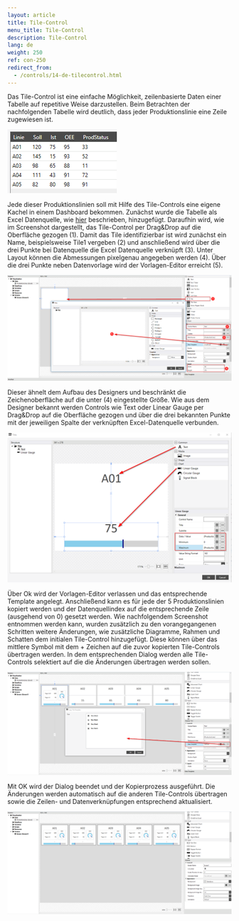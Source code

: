 ```yaml
---
layout: article
title: Tile-Control
menu_title: Tile-Control
description: Tile-Control
lang: de
weight: 250
ref: con-250
redirect_from:
  - /controls/14-de-tilecontrol.html
---
```


Das Tile-Control ist eine einfache Möglichkeit, zeilenbasierte Daten einer Tabelle auf repetitive Weise darzustellen. 
Beim Betrachten der nachfolgenden Tabelle wird deutlich, dass jeder Produktionslinie eine Zeile zugewiesen ist.

![Tabelle Produktionslinie](/assets/images/Controls/Tile/table.png)

Jede dieser Produktionslinien soll mit Hilfe des Tile-Controls eine eigene Kachel in einem Dashboard bekommen. Zunächst wurde die Tabelle als Excel Datenquelle, wie [hier](/data_sources/13-de-excel.html) beschrieben, hinzugefügt.
Daraufhin wird, wie im Screenshot dargestellt, das Tile-Control per Drag&Drop auf die Oberfläche gezogen (1). Damit das Tile identifizierbar ist wird zunächst ein Name, beispielsweise Tile1 vergeben (2) und anschließend wird über die drei Punkte bei Datenquelle die Excel Datenquelle verknüpft (3). Unter Layout können die Abmessungen pixelgenau angegeben werden (4). 
Über die drei Punkte neben Datenvorlage wird der Vorlagen-Editor erreicht (5). 

![tile image1](/assets/images/Controls/Tile/tile1.png)

Dieser ähnelt dem Aufbau des Designers und beschränkt die Zeichenoberfläche auf die unter (4) eingestellte Größe. Wie aus dem Designer bekannt werden Controls wie Text oder Linear Gauge per Drag&Drop auf die Oberfläche gezogen und über die drei bekannten Punkte mit der jeweiligen Spalte der verknüpften Excel-Datenquelle verbunden.

![tile image2](/assets/images/Controls/Tile/tile2.png)

Über Ok wird der Vorlagen-Editor verlassen und das entsprechende Template angelegt. 
Anschließend kann es für jede der 5 Produktionslinien kopiert werden und der Datenquellindex auf die entsprechende Zeile (ausgehend von 0) gesetzt werden.
Wie nachfolgendem Screenshot entnommen werden kann, wurden zusätzlich zu den vorangegangenen Schritten weitere Änderungen, wie zusätzliche Diagramme, Rahmen und Schatten dem initialen Tile-Control hinzugefügt.
Diese können über das mittlere Symbol mit dem + Zeichen auf die zuvor kopierten Tile-Controls übertragen werden.
In dem entsprechenden Dialog werden alle Tile-Controls selektiert auf die die Änderungen übertragen werden sollen.

![tile image3](/assets/images/Controls/Tile/tile3.png)

Mit OK wird der Dialog beendet und der Kopierprozess ausgeführt. Die Änderungen werden automatisch auf die anderen Tile-Controls übertragen sowie die Zeilen- und Datenverknüpfungen entsprechend aktualisiert.

![tile image4](/assets/images/Controls/Tile/tile4.png)